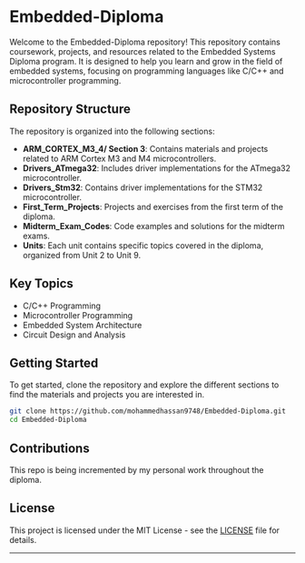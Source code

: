 # Embedded-Diploma

Welcome to the Embedded-Diploma repository! This repository contains coursework, projects, and resources related to the Embedded Systems Diploma program. It is designed to help you learn and grow in the field of embedded systems, focusing on programming languages like C/C++ and microcontroller programming.

## Repository Structure

The repository is organized into the following sections:

- **ARM_CORTEX_M3_4/ Section 3**: Contains materials and projects related to ARM Cortex M3 and M4 microcontrollers.
- **Drivers_ATmega32**: Includes driver implementations for the ATmega32 microcontroller.
- **Drivers_Stm32**: Contains driver implementations for the STM32 microcontroller.
- **First_Term_Projects**: Projects and exercises from the first term of the diploma.
- **Midterm_Exam_Codes**: Code examples and solutions for the midterm exams.
- **Units**: Each unit contains specific topics covered in the diploma, organized from Unit 2 to Unit 9.

## Key Topics

- C/C++ Programming
- Microcontroller Programming
- Embedded System Architecture
- Circuit Design and Analysis

## Getting Started

To get started, clone the repository and explore the different sections to find the materials and projects you are interested in.

```bash
git clone https://github.com/mohammedhassan9748/Embedded-Diploma.git
cd Embedded-Diploma
```

## Contributions

This repo is being incremented by my personal work throughout the diploma.

## License

This project is licensed under the MIT License - see the [LICENSE](LICENSE) file for details.

---
